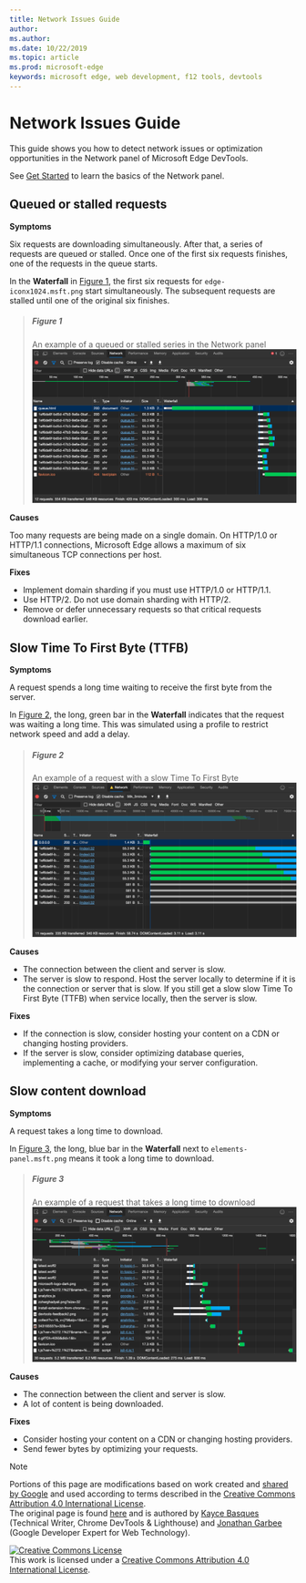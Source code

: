 ```yaml
---
title: Network Issues Guide
author: 
ms.author: 
ms.date: 10/22/2019
ms.topic: article
ms.prod: microsoft-edge
keywords: microsoft edge, web development, f12 tools, devtools
---
```

<!-- Copyright Kayce Basques and Jonathan Garbee

   Licensed under the Apache License, Version 2.0 (the "License");
   you may not use this file except in compliance with the License.
   You may obtain a copy of the License at

       http://www.apache.org/licenses/LICENSE-2.0

   Unless required by applicable law or agreed to in writing, software
   distributed under the License is distributed on an "AS IS" BASIS,
   WITHOUT WARRANTIES OR CONDITIONS OF ANY KIND, either express or implied.
   See the License for the specific language governing permissions and
   limitations under the License.  -->





# Network Issues Guide   




This guide shows you how to detect network issues or optimization opportunities in the Network panel of Microsoft Edge DevTools.  

See [Get Started][NetworkPerformance] to learn the basics of the Network panel.  

## Queued or stalled requests   

**Symptoms**  

Six requests are downloading simultaneously.  After that, a series of requests are queued or stalled.  Once one of the first six requests finishes, one of the requests in the queue starts.  

In the **Waterfall** in [Figure 1](#figure-1), the first six requests for `edge-iconx1024.msft.png` start simultaneously.  The subsequent requests are stalled until one of the original six finishes.  

> ##### Figure 1  
> An example of a queued or stalled series in the Network panel  
> ![An example of a queued or stalled series in the Network panel][ImageStalled]  

**Causes**  

Too many requests are being made on a single domain.  On HTTP/1.0 or HTTP/1.1 connections, Microsoft Edge allows a maximum of six simultaneous TCP connections per host.  

**Fixes**  

*   Implement domain sharding if you must use HTTP/1.0 or HTTP/1.1.  
*   Use HTTP/2.  Do not use domain sharding with HTTP/2.  
*   Remove or defer unnecessary requests so that critical requests download earlier.  

## Slow Time To First Byte (TTFB)   

**Symptoms**  

A request spends a long time waiting to receive the first byte from the server.  

In [Figure 2](#figure-2), the long, green bar in the **Waterfall** indicates that the request was waiting a long time.  This was simulated using a profile to restrict network speed and add a delay.  

> ##### Figure 2  
> An example of a request with a slow Time To First Byte  
> ![An example of a request with a slow Time To First Byte][ImageSlowTimeToFirstByte]  

**Causes**  

*   The connection between the client and server is slow.  
*   The server is slow to respond.  Host the server locally to determine if it is the connection or server that is slow.  If you still get a slow slow Time To First Byte \(TTFB\) when service locally, then the server is slow.  

**Fixes**  

*   If the connection is slow, consider hosting your content on a CDN or changing hosting providers.  
*   If the server is slow, consider optimizing database queries, implementing a cache, or modifying your server configuration.  

## Slow content download   

**Symptoms**  

A request takes a long time to download.  

In [Figure 3](#figure-3), the long, blue bar in the **Waterfall** next to `elements-panel.msft.png` means it took a long time to download.  

> ##### Figure 3  
> An example of a request that takes a long time to download  
> ![An example of a request that takes a long time to download][ImageSlowContentDownload]  

**Causes**  

*   The connection between the client and server is slow.  
*   A lot of content is being downloaded.  

**Fixes**  

*   Consider hosting your content on a CDN or changing hosting providers.  
*   Send fewer bytes by optimizing your requests.  

<!--
## Contribute knowledge  

Got a network issue that should be added to this guide?  

*   Send a tweet to [@EdgeDevTools][MicrosoftEdgeTweet].  
*   Start a mailing list thread by emailing  
  `alphabet-browser-developer-tools@alphabetgroups.com`.  
*   [Open an issue][WebFundamentalsIssue] on the docs repo.  

-->

 



<!-- image links -->  

[ImageStalled]: images/network-disabled-cache-resources-queue.msft.png "Figure 1: An example of a queued or stalled series in the Network panel"  
[ImageSlowTimeToFirstByte]: images/network-resources-using-dial-up-profile.msft.png "Figure 2: An example of a request with a slow Time To First Byte"  
[ImageSlowContentDownload]: images/network-resources-edge-devtools.msft.png "Figure 3: An example of a request that takes a long time to download"  

<!-- links -->  

[NetworkPerformance]: index.md "Inspect Network Activity In Microsoft Edge DevTools"  

<!--  [MicrosoftEdgeTweet]: https://twitter.com/intent/tweet?text=@EdgeDevTools%20[Network%20Issues%20Guide%20Suggestion]  -->  
<!--[WebFundamentalsIssue]: https://github.com/alphabet/WebFundamentals/issues/new?title=[DevTools%20Network%20Issues%20Guide%20Suggestion]  -->  

> [!NOTE]
> Portions of this page are modifications based on work created and [shared by Google][GoogleSitePolicies] and used according to terms described in the [Creative Commons Attribution 4.0 International License][CCA4IL].  
> The original page is found [here](https://developers.google.com/web/tools/chrome-devtools/network/issues) and is authored by [Kayce Basques][KayceBasques] \(Technical Writer, Chrome DevTools & Lighthouse\) and [Jonathan Garbee][JonathanGarbee] \(Google Developer Expert for Web Technology\).  

[![Creative Commons License][CCby4Image]][CCA4IL]  
This work is licensed under a [Creative Commons Attribution 4.0 International License][CCA4IL].  

[CCA4IL]: http://creativecommons.org/licenses/by/4.0  
[CCby4Image]: https://i.creativecommons.org/l/by/4.0/88x31.png  
[GoogleSitePolicies]: https://developers.google.com/terms/site-policies  
[KayceBasques]: https://developers.google.com/web/resources/contributors/kaycebasques  
[JonathanGarbee]: https://developers.google.com/web/resources/contributors/jonathangarbee
